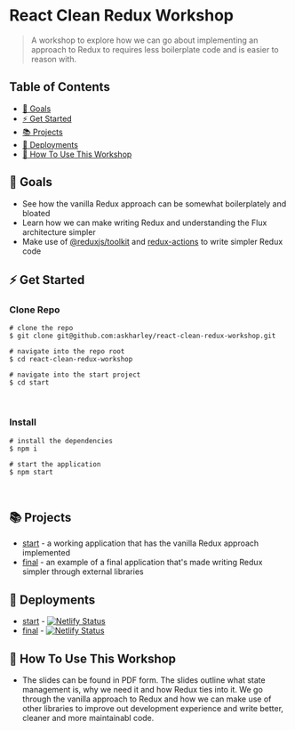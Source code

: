 # React Clean Redux Workshop

> A workshop to explore how we can go about implementing an approach to Redux to requires less boilerplate code and is easier to reason with.

## Table of Contents
* [🎯 Goals](#goals)
* [⚡ Get Started](#get-started)
* [📚 Projects](#projects)
* [🤖 Deployments](#deployments)
* [🚀 How To Use This Workshop](#how-to-use-this-workshop)
​
## 🎯 Goals

- See how the vanilla Redux approach can be somewhat boilerplately and bloated
- Learn how we can make writing Redux and understanding the Flux architecture simpler
- Make use of [@reduxjs/toolkit](https://github.com/reduxjs/redux-toolkit) and [redux-actions](https://github.com/redux-utilities/redux-actions) to write simpler Redux code

## ⚡ Get Started

### Clone Repo
```
# clone the repo
$ git clone git@github.com:askharley/react-clean-redux-workshop.git
​
# navigate into the repo root
$ cd react-clean-redux-workshop
​
# navigate into the start project
$ cd start
```
​
### Install
```
# install the dependencies
$ npm i
​
# start the application
$ npm start
```
​
## 📚 Projects

* [start](https://github.com/askharley/react-clean-redux-workshop/tree/master/shop-drop-clean-redux) - a working application that has the vanilla Redux approach implemented
* [final](https://github.com/askharley/react-clean-redux-workshop/tree/master/shop-drop-vanilla-redux) - an example of a final application that's made writing Redux simpler through external libraries

## 🤖 Deployments

* [start](https://react-clean-redux-workshop-start.netlify.app/) - [![Netlify Status](https://api.netlify.com/api/v1/badges/71a180da-fc6f-414d-8cb8-201cb7d9e161/deploy-status)](https://app.netlify.com/sites/react-clean-redux-workshop-start/deploys)
* [final](https://react-clean-redux-workshop-final.netlify.app/) - [![Netlify Status](https://api.netlify.com/api/v1/badges/71a180da-fc6f-414d-8cb8-201cb7d9e161/deploy-status)](https://app.netlify.com/sites/react-clean-redux-workshop-final/deploys)
​
​
## 🚀 How To Use This Workshop
- The slides can be found in PDF form. The slides outline what state management is, why we need it and how Redux ties into it. We go through the vanilla approach to Redux and how we can make use of other libraries to improve out development experience and write better, cleaner and more maintainabl code.
